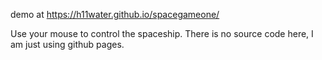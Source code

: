 demo at https://h11water.github.io/spacegameone/

Use your mouse to control the spaceship.
There is no source code here, I am just using github pages.
